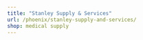 ```yaml
---
title: "Stanley Supply & Services"
url: /phoenix/stanley-supply-and-services/
shop: medical supply
---
```

